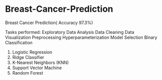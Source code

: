 # Breast-Cancer-Prediction
Breast Cancer Prediction( Accuracy 97.3%)

Tasks performed:
Exploratory Data Analysis
Data Cleaning
Data Visualization
Preprocessing
Hyperparameterization
Model Selection
Binary Classification
1. Logistic Regression
2. Ridge Classifier
3. K-Nearest Neighbors (KNN)
4. Support Vector Machine
5. Random Forest
